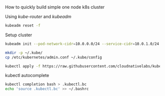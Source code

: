 How to quickly build simple one node k8s cluster

Using *kube-router* and *kubeadm*

```bash
kubeadm reset -f
```

Setup cluster

```bash
kubeadm init --pod-network-cidr=10.0.0.0/24 --service-cidr=10.0.1.0/24

mkdir -p ~/.kube/
cp /etc/kubernetes/admin.conf ~/.kube/config

kubectl apply -f https://raw.githubusercontent.com/cloudnativelabs/kube-router/master/daemonset/kubeadm-kuberouter-all-features.yaml
```

kubectl autocomplete

```bash
kubectl completion bash > .kubectl.bc
echo 'source .kubectl.bc' >> ~/.bashrc
```
